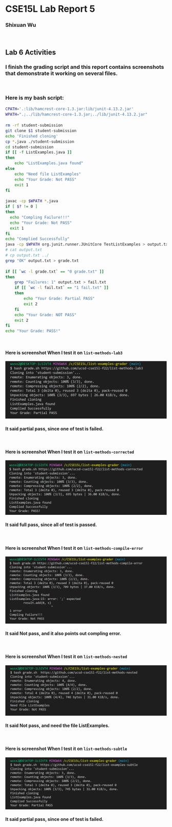 # CSE15L Lab Report 5
### Shixuan Wu
&nbsp;
&nbsp;
## Lab 6 Activities


### I finish the grading script and this report contains screenshots that demonstrate it working on several files.
&nbsp;

### Here is my bash script: 
``` bash
CPATH='.:lib/hamcrest-core-1.3.jar:lib/junit-4.13.2.jar'
WPATH=".;../lib/hamcrest-core-1.3.jar;../lib/junit-4.13.2.jar"

rm -rf student-submission
git clone $1 student-submission
echo 'Finished cloning'
cp *.java ./student-submission
cd student-submission
if [[ -f ListExamples.java ]]
then  
    echo "ListExamples.java found"
else 
    echo "Need file ListExamples"
    echo "Your Grade: Not PASS"
    exit 1
fi

javac -cp $WPATH *.java
if [ $? != 0 ]
then
  echo "Compling Failure!!!"
  echo "Your Grade: Not PASS"
  exit 1
fi
echo "Complied Successfully"
java -cp $WPATH org.junit.runner.JUnitCore TestListExamples > output.txt
# cat output.txt
# cp output.txt ../
grep "OK" output.txt > grade.txt

if [[ `wc -l grade.txt` == "0 grade.txt" ]]
then 
    grep "Failures: 1" output.txt > fail.txt
    if [[ `wc -l fail.txt` == "1 fail.txt" ]]
    then
        echo "Your Grade: Partial PASS"
        exit 2
    fi
    echo "Your Grade: NOT PASS"
    exit 2
fi
echo "Your Grade: PASS!"
```
&nbsp;
&nbsp;
#### Here is screenshot When I test it on `list-methods-lab3`
![plot](/images/bash_1.png)
#### It said partial pass, since one of test is failed.
&nbsp;
&nbsp;
#### Here is screenshot When I test it on `list-methods-corrected`
![plot](/images/bash_correct.png)
#### It said full pass, since all of test is passed.
&nbsp;
&nbsp;
#### Here is screenshot When I test it on `list-methods-compile-error`
![plot](/images/bash_error.png)
#### It said Not pass, and it also points out compling error.
&nbsp;
&nbsp;
#### Here is screenshot When I test it on `list-methods-nested`
![plot](/images/bash_file.png)
#### It said Not pass, and need the file ListExamples.  
&nbsp;
&nbsp;
#### Here is screenshot When I test it on `list-methods-subtle`
![plot](/images/bash_subtle.png)
#### It said partial pass, since one of test is failed.
&nbsp;
&nbsp;
&nbsp;
